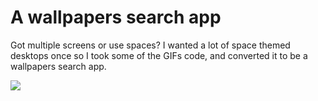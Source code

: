 # A wallpapers search app

Got multiple screens or use spaces? I wanted a lot of space themed desktops once so I took some of the GIFs code, and converted it to be a wallpapers search app.

<a href="https://github.com/orta/wallpapers"><img src="https://camo.githubusercontent.com/4c86805e839a30acaa003dafa79897c1edd1568a/68747470733a2f2f7261772e6769746875622e636f6d2f6f7274612f57616c6c7061706572732f6d61737465722f7765622f73637265656e73686f742e706e67"></a>
